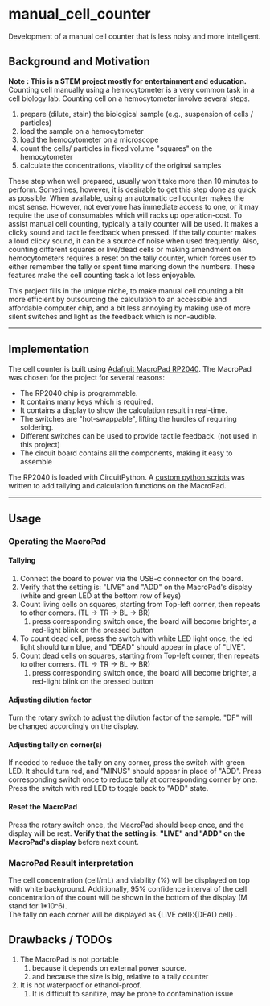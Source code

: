 # manual_cell_counter
Development of a manual cell counter that is less noisy and more intelligent. 

## Background and Motivation
__Note : This is a STEM project mostly for entertainment and education.__ 
Counting cell manually using a hemocytometer is a very common task in a cell biology lab. Counting cell on a hemocytometer involve several steps. 

1. prepare (dilute, stain) the biological sample (e.g., suspension of cells / particles)
2. load the sample on a hemocytometer
3. load the hemocytometer on a microscope 
4. count the cells/ particles in fixed volume "squares" on the hemocytometer
5. calculate the concentrations, viability of the original samples

These step when well prepared, usually won't take more than 10 minutes to perform. Sometimes, however, it is desirable to get this step done as quick as possible. When available, using an automatic cell counter makes the most sense. However, not everyone has immediate access to one, or it may require the use of consumables which will racks up operation-cost. 
To assist manual cell counting, typically a tally counter will be used. It makes a clicky sound and tactile feedback when pressed. If the tally counter makes a loud clicky sound, it can be a source of noise when used frequently. Also, counting different squares or live/dead cells or making amendment on hemocytometers requires a reset on the tally counter, which forces user to either remember the tally or spent time marking down the numbers. These features make the cell counting task a lot less enjoyable. 

This project fills in the unique niche, to make manual cell counting a bit more efficient by outsourcing the calculation to an accessible and affordable computer chip, and a bit less annoying by making use of more silent switches and light as the feedback which is non-audible. 

---

## Implementation
The cell counter is built using [Adafruit MacroPad RP2040](https://www.adafruit.com/product/5128). The MacroPad was chosen for the project for several reasons:

- The RP2040 chip is programmable.  
- It contains many keys which is required.
- It contains a display to show the calculation result in real-time. 
- The switches are "hot-swappable", lifting the hurdles of requiring soldering. 
- Different switches can be used to provide tactile feedback. (not used in this project)
- The circuit board contains all the components, making it easy to assemble

The RP2040 is loaded with CircuitPython. A [custom python scripts]("./src/code.py") was written to add tallying and calculation functions on the MacroPad.  

---

## Usage
### Operating the MacroPad
#### Tallying
1. Connect the board to power via the USB-c connector on the board. 
2. Verify that the setting is: "LIVE" and "ADD" on the MacroPad's display (white and green LED at the bottom row of keys) 
3. Count living cells on squares, starting from Top-left corner, then repeats to other corners. (TL -> TR -> BL -> BR)
   1. press corresponding switch once, the board will become brighter, a red-light blink on the pressed button
4. To count dead cell, press the switch with white LED light once, the led light should turn blue, and "DEAD" should appear in place of "LIVE". 
5. Count dead cells on squares, starting from Top-left corner, then repeats to other corners. (TL -> TR -> BL -> BR)
   1. press corresponding switch once, the board will become brighter, a red-light blink on the pressed button
#### Adjusting dilution factor 
Turn the rotary switch to adjust the dilution factor of the sample. "DF" will be changed accordingly on the display.
#### Adjusting tally on corner(s) 
If needed to reduce the tally on any corner, press the switch with green LED. It should turn red, and "MINUS" should appear in place of "ADD". Press corresponding switch once to reduce tally at corresponding corner by one. Press the switch with red LED to toggle back to "ADD" state. 
#### Reset the MacroPad
Press the rotary switch once, the MacroPad should beep once, and the display will be rest. __Verify that the setting is: "LIVE" and "ADD" on the MacroPad's display__ before next count. 

### MacroPad Result interpretation

The cell concentration (cell/mL) and viability (%) will be displayed on top with white background. Additionally, 95% confidence interval of the cell concentration of the count will be shown in the bottom of the display (M stand for 1*10^6).   
The tally on each corner will be displayed as {LIVE cell}:{DEAD cell} . 

## Drawbacks / TODOs 
1. The MacroPad is not portable
   1. because it depends on external power source. 
   2. and because the size is big, relative to a tally counter
2. It is not waterproof or ethanol-proof.
   1. It is difficult to sanitize, may be prone to contamination issue  
